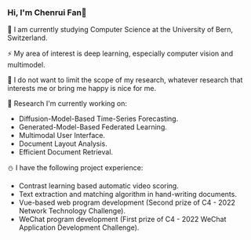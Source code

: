 ### Hi, I'm Chenrui Fan👋

🌱 I am currently studying Computer Science at the University of Bern, Switzerland.

⚡ My area of interest is deep learning, especially computer vision and multimodel.

🌟 I do not want to limit the scope of my research, whatever research that interests me or bring me happy is nice for me.

🔭 Research I'm currently working on:

- Diffusion-Model-Based Time-Series Forecasting.
- Generated-Model-Based Federated Learning.
- Multimodal User Interface.
- Document Layout Analysis.
- Efficient Document Retrieval.

⛄️ I have the following project experience:

- Contrast learning based automatic video scoring.
- Text extraction and matching algorithm in hand-writing documents.
- Vue-based web program development (Second prize of C4 - 2022 Network Technology Challenge).
- WeChat program development (First prize of C4 - 2022 WeChat Application Development Challenge).
